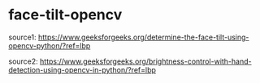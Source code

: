 # face-tilt-opencv

source1: https://www.geeksforgeeks.org/determine-the-face-tilt-using-opencv-python/?ref=lbp

source2: https://www.geeksforgeeks.org/brightness-control-with-hand-detection-using-opencv-in-python/?ref=lbp
